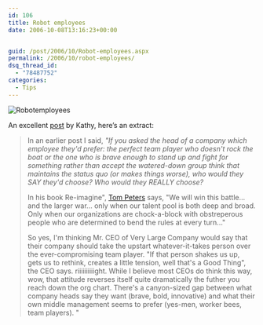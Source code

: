 ```yaml
---
id: 106
title: Robot employees
date: 2006-10-08T13:16:23+00:00


guid: /post/2006/10/Robot-employees.aspx
permalink: /2006/10/robot-employees/
dsq_thread_id:
  - "78487752"
categories:
  - Tips
---
```

<p><img alt="Robotemployees" src="http://www.merill.net/wp-content/uploads/contentbinary/robotemployees.jpg" border="0" /></p>
<p>An excellent <a href="http://headrush.typepad.com/creating_passionate_users/2006/10/knocking_the_ex.html">post</a> by Kathy, here&rsquo;s an extract:</p>
<blockquote dir="ltr" style="MARGIN-RIGHT: 0px">
<p>In an earlier post I said, <i>"If you asked the head of a company which employee they'd prefer: the perfect team player who doesn't rock the boat or the one who is brave enough to stand up and fight for something rather than accept the watered-down group think that maintains the status quo (or makes things worse), who would they SAY they'd choose? Who would they REALLY choose?</I></P>
<P>In his book Re-imagine", <a href="http://www.tompeters.com/" target="_blank">Tom Peters</a> says, "We will win this battle... and the larger war... only when our talent pool is both deep and broad. Only when our organizations are chock-a-block with obstreperous people who are determined to bend the rules at every turn..."</p>
<p>So yes, I'm thinking Mr. CEO of Very Large Company would say that their company should take the upstart whatever-it-takes person over the ever-compromising team player. "If that person shakes us up, gets us to rethink, creates a little tension, well that's a Good Thing", the CEO says. riiiiiiiiiight. While I believe most CEOs do think this way, wow, that attitude reverses itself quite dramatically the futher you reach down the org chart. There's a canyon-sized gap between what company heads say they want (brave, bold, innovative) and what their own middle management seems to prefer (yes-men, worker bees, team players). "</P></BLOCKQUOTE>